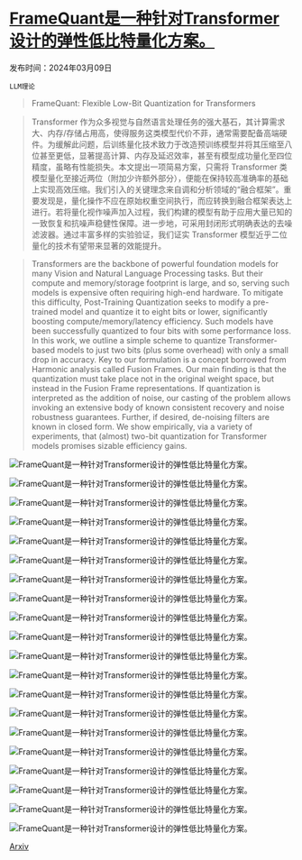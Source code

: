 # [FrameQuant是一种针对Transformer设计的弹性低比特量化方案。](https://arxiv.org/abs/2403.06082)

发布时间：2024年03月09日

`LLM理论`

> FrameQuant: Flexible Low-Bit Quantization for Transformers

> Transformer 作为众多视觉与自然语言处理任务的强大基石，其计算需求大、内存/存储占用高，使得服务这类模型代价不菲，通常需要配备高端硬件。为缓解此问题，后训练量化技术致力于改造预训练模型并将其压缩至八位甚至更低，显著提高计算、内存及延迟效率，甚至有模型成功量化至四位精度，虽略有性能损失。本文提出一项简易方案，只需将 Transformer 类模型量化至接近两位（附加少许额外部分），便能在保持较高准确率的基础上实现高效压缩。我们引入的关键理念来自调和分析领域的“融合框架”。重要发现是，量化操作不应在原始权重空间执行，而应转换到融合框架表达上进行。若将量化视作噪声加入过程，我们构建的模型有助于应用大量已知的一致恢复和抗噪声稳健性保障。进一步地，可采用封闭形式明确表达的去噪滤波器。通过丰富多样的实验验证，我们证实 Transformer 模型近乎二位量化的技术有望带来显著的效能提升。

> Transformers are the backbone of powerful foundation models for many Vision and Natural Language Processing tasks. But their compute and memory/storage footprint is large, and so, serving such models is expensive often requiring high-end hardware. To mitigate this difficulty, Post-Training Quantization seeks to modify a pre-trained model and quantize it to eight bits or lower, significantly boosting compute/memory/latency efficiency. Such models have been successfully quantized to four bits with some performance loss. In this work, we outline a simple scheme to quantize Transformer-based models to just two bits (plus some overhead) with only a small drop in accuracy. Key to our formulation is a concept borrowed from Harmonic analysis called Fusion Frames. Our main finding is that the quantization must take place not in the original weight space, but instead in the Fusion Frame representations. If quantization is interpreted as the addition of noise, our casting of the problem allows invoking an extensive body of known consistent recovery and noise robustness guarantees. Further, if desired, de-noising filters are known in closed form. We show empirically, via a variety of experiments, that (almost) two-bit quantization for Transformer models promises sizable efficiency gains.

![FrameQuant是一种针对Transformer设计的弹性低比特量化方案。](../../../paper_images/2403.06082/Frames.png)

![FrameQuant是一种针对Transformer设计的弹性低比特量化方案。](../../../paper_images/2403.06082/mainFigure4.png)

![FrameQuant是一种针对Transformer设计的弹性低比特量化方案。](../../../paper_images/2403.06082/inference2.png)

![FrameQuant是一种针对Transformer设计的弹性低比特量化方案。](../../../paper_images/2403.06082/vit_deit_swin_val_accs.png)

![FrameQuant是一种针对Transformer设计的弹性低比特量化方案。](../../../paper_images/2403.06082/whist_vit2.png)

![FrameQuant是一种针对Transformer设计的弹性低比特量化方案。](../../../paper_images/2403.06082/opt_wikitext2.png)

![FrameQuant是一种针对Transformer设计的弹性低比特量化方案。](../../../paper_images/2403.06082/opt_c4.png)

![FrameQuant是一种针对Transformer设计的弹性低比特量化方案。](../../../paper_images/2403.06082/vit_s_redundancy.png)

![FrameQuant是一种针对Transformer设计的弹性低比特量化方案。](../../../paper_images/2403.06082/x1.png)

![FrameQuant是一种针对Transformer设计的弹性低比特量化方案。](../../../paper_images/2403.06082/deit_s_redundancy.png)

![FrameQuant是一种针对Transformer设计的弹性低比特量化方案。](../../../paper_images/2403.06082/deit_b_redundancy.png)

![FrameQuant是一种针对Transformer设计的弹性低比特量化方案。](../../../paper_images/2403.06082/x3.png)

![FrameQuant是一种针对Transformer设计的弹性低比特量化方案。](../../../paper_images/2403.06082/x4.png)

![FrameQuant是一种针对Transformer设计的弹性低比特量化方案。](../../../paper_images/2403.06082/x5.png)

![FrameQuant是一种针对Transformer设计的弹性低比特量化方案。](../../../paper_images/2403.06082/acts_block2.png)

![FrameQuant是一种针对Transformer设计的弹性低比特量化方案。](../../../paper_images/2403.06082/acts_FF_block2.png)

![FrameQuant是一种针对Transformer设计的弹性低比特量化方案。](../../../paper_images/2403.06082/whist_deit2.png)

![FrameQuant是一种针对Transformer设计的弹性低比特量化方案。](../../../paper_images/2403.06082/whist_swin2.png)

![FrameQuant是一种针对Transformer设计的弹性低比特量化方案。](../../../paper_images/2403.06082/llama_wikitext2_wthFullPress2.png)

![FrameQuant是一种针对Transformer设计的弹性低比特量化方案。](../../../paper_images/2403.06082/llama_c4_wthFullPress2.png)

[Arxiv](https://arxiv.org/abs/2403.06082)